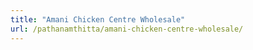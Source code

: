 ```yaml
---
title: "Amani Chicken Centre Wholesale"
url: /pathanamthitta/amani-chicken-centre-wholesale/
---
```

